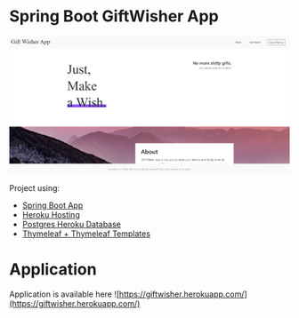 # Spring Boot GiftWisher App

![.images/demo.bmp](.images/demo.bmp)

Project using:
 * [Spring Boot App](https://spring.io/projects/spring-boot)
 * [Heroku Hosting](https://heroku.com)
 * [Postgres Heroku Database](https://data.heroku.com)
 * [Thymeleaf + Thymeleaf Templates](https://www.thymeleaf.org/)


# Application
Application is available here ![https://giftwisher.herokuapp.com/](https://giftwisher.herokuapp.com/)